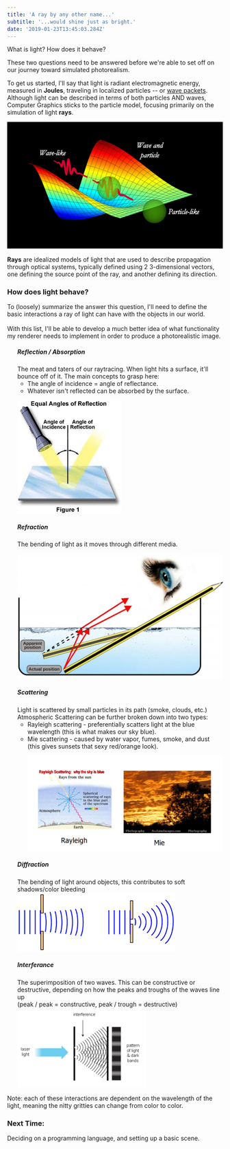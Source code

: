 ```yaml
---
title: 'A ray by any other name...'
subtitle: '...would shine just as bright.'
date: '2019-01-23T13:45:03.284Z'
---
```


What is light? How does it behave?

These two questions need to be answered before we're able to set off on our journey toward simulated photorealism.

To get us started, I'll say that light is radiant electromagnetic energy, measured in <strong> Joules</strong>, traveling in localized particles -- or [wave packets](https://en.wikipedia.org/wiki/Wave_packet). Although light can be described in terms of both particles AND waves, Computer Graphics sticks to the particle model, focusing primarily on the simulation of light <strong>rays</strong>.

![Lightmodels](./light.jpeg)

<strong>Rays</strong> are idealized models of light that are used to describe propagation through optical systems, typically defined using 2 3-dimensional vectors, one defining the source point of the ray, and another defining its direction.

<h3> How does light behave?</h3>
To (loosely) summarize the answer this question, I'll need to define the basic interactions a ray of light can have with the objects in our world.
<br><br>
With this list, I'll be able to develop a much better idea of what functionality my renderer needs to implement in order to produce a photorealistic image.

<ul style="list-style: none">
    <li>
        <h5>Reflection / Absorption</h5>
        The meat and taters of our raytracing. When light hits a surface, it'll bounce off of it. The main concepts to grasp here:
        <ul>
            <li>The angle of incidence = angle of reflectance.</li>
            <li>Whatever isn't reflected can be absorbed by the surface. </li>
        </ul>

![Reflection](./reflection.jpg)
    </li>
    <li>
        <h5>Refraction</h5>
        The bending of light as it moves through different media. 
    </li>

![Refraction2](./refraction2.jpg)
    <li>
        <h5>Scattering</h5>
        Light is scattered by small particles in its path (smoke, clouds, etc.)
        Atmospheric Scattering can be further broken down into two types:
        <ul>
            <li>
                Rayleigh scattering - preferentially scatters light at the blue wavelength (this is what makes our sky blue).
            </li>
            <li>
                Mie scattering - caused by water vapor, fumes, smoke, and dust (this gives sunsets that sexy red/orange look).

![Scattering](./scattering.png)
            </li>
        </ul>
    </li>
    <li>
        <h5>Diffraction</h5>
        The bending of light around objects, this contributes to soft shadows/color bleeding
![Diffraction](./diffraction.png) 
    </li>
    <li>
        <h5>Interferance</h5>
        The superimposition of two waves. This can be constructive or destructive, depending on how the peaks and troughs of the waves line up <br>(peak / peak = constructive, peak / trough = destructive)
![Interferance](./interferance.png)
    </li>
</ul>

Note: each of these interactions are dependent on the wavelength of the light, meaning the nitty gritties can change from color to color.



<h3>Next Time:</h3> 
Deciding on a programming language, and setting up a basic scene.
<div style="height: 50px"></div>





